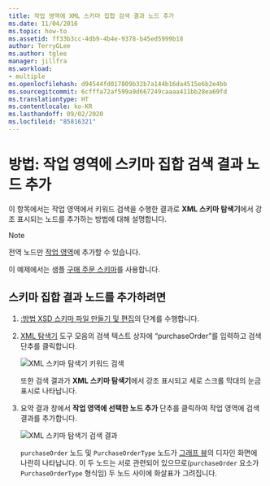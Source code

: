 ```yaml
---
title: 작업 영역에 XML 스키마 집합 검색 결과 노드 추가
ms.date: 11/04/2016
ms.topic: how-to
ms.assetid: ff33b3cc-4db9-4b4e-9378-b45ed5999b18
author: TerryGLee
ms.author: tglee
manager: jillfra
ms.workload:
- multiple
ms.openlocfilehash: d94544fd017809b32b7a144b16da4515e6b2e4bb
ms.sourcegitcommit: 6cfffa72af599a9d667249caaaa411bb28ea69fd
ms.translationtype: HT
ms.contentlocale: ko-KR
ms.lasthandoff: 09/02/2020
ms.locfileid: "85816321"
---
```

# <a name="how-to-add-schema-set-search-result-nodes-to-the-workspace"></a>방법: 작업 영역에 스키마 집합 검색 결과 노드 추가

이 항목에서는 작업 영역에서 키워드 검색을 수행한 결과로 **XML 스키마 탐색기**에서 강조 표시되는 노드를 추가하는 방법에 대해 설명합니다.

> [!NOTE]
> 전역 노드만 [작업 영역](../xml-tools/xml-schema-designer-workspace.md)에 추가할 수 있습니다.

이 예제에서는 샘플 [구매 주문 스키마](../xml-tools/sample-xsd-file-purchase-order-schema.md)를 사용합니다.

## <a name="to-add-schema-set-result-nodes"></a>스키마 집합 결과 노드를 추가하려면

1. [:방법 XSD 스키마 파일 만들기 및 편집](../xml-tools/how-to-create-and-edit-an-xsd-schema-file.md)의 단계를 수행합니다.

2. [XML 탐색기](../xml-tools/xml-schema-explorer.md) 도구 모음의 검색 텍스트 상자에 “purchaseOrder”를 입력하고 검색 단추를 클릭합니다.

     ![XML 스키마 탐색기 키워드 검색](../xml-tools/media/schemaexplorersearch.gif)

     또한 검색 결과가 **XML 스키마 탐색기**에서 강조 표시되고 세로 스크롤 막대의 눈금 표시로 나타납니다.

3. 요약 결과 창에서 **작업 영역에 선택한 노드 추가** 단추를 클릭하여 작업 영역에 검색 결과를 추가합니다.

     ![XML 스키마 탐색기 검색 결과](../xml-tools/media/schemaexplorersearchresult.gif)

     `purchaseOrder` 노드 및 `PurchaseOrderType` 노드가 [그래프 뷰](../xml-tools/graph-view.md)의 디자인 화면에 나란히 나타납니다. 이 두 노드는 서로 관련되어 있으므로(`purchaseOrder` 요소가 `PurchaseOrderType` 형식임) 두 노드 사이에 화살표가 그려집니다.
